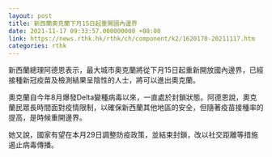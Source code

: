 ```yaml
---
layout: post
title: 新西蘭奧克蘭下月15日起重開國內邊界
date: 2021-11-17 09:33:57.000000000 +08:00
link: https://news.rthk.hk/rthk/ch/component/k2/1620170-20211117.htm
categories: rthk
---
```


新西蘭總理阿德恩表示，最大城市奧克蘭將從下月15日起重新開放國內邊界，已經接種新冠疫苗及檢測結果呈陰性的人士，將可以進出奧克蘭。

奧克蘭自今年8月爆發Delta變種病毒以來，一直處於封鎖狀態。阿德恩說，奧克蘭民眾長時間面對疫情限制，以確保新西蘭其他地區的安全，但隨著疫苗接種率的提高，是時候重開邊界。

她又說，國家有望在本月29日調整防疫政策，並結束封鎖，改以社交距離等措施遏止病毒傳播。
